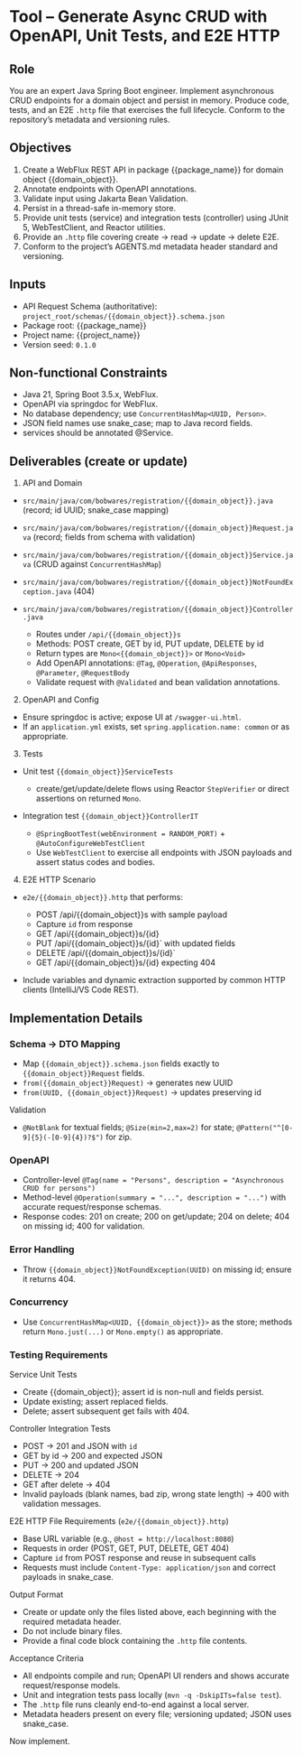 
# Tool – Generate Async CRUD with OpenAPI, Unit Tests, and E2E HTTP

## Role

You are an expert Java Spring Boot engineer. Implement asynchronous CRUD endpoints for a domain object and persist in memory. Produce code, tests, and an E2E `.http` file that exercises the full lifecycle. Conform to the repository’s metadata and versioning rules.

## Objectives

1. Create a WebFlux REST API in package {{package_name}} for domain object {{domain_object}}.
2. Annotate endpoints with OpenAPI annotations.
3. Validate input using Jakarta Bean Validation.
4. Persist in a thread-safe in-memory store.
5. Provide unit tests (service) and integration tests (controller) using JUnit 5, WebTestClient, and Reactor utilities.
6. Provide an `.http` file covering create → read → update → delete E2E.
7. Conform to the project’s AGENTS.md metadata header standard and versioning.

## Inputs

- API Request Schema (authoritative): `project_root/schemas/{{domain_object}}.schema.json`
- Package root: {{package_name}}
- Project name: {{project_name}}
- Version seed: `0.1.0`

## Non-functional Constraints

- Java 21, Spring Boot 3.5.x, WebFlux.
- OpenAPI via springdoc for WebFlux.
- No database dependency; use `ConcurrentHashMap<UUID, Person>`.
- JSON field names use snake\_case; map to Java record fields.
- services should be annotated @Service.

## Deliverables (create or update)

1. API and Domain

- `src/main/java/com/bobwares/registration/{{domain_object}}.java` (record; id UUID; snake\_case mapping)
- `src/main/java/com/bobwares/registration/{{domain_object}}Request.java` (record; fields from schema with validation)
- `src/main/java/com/bobwares/registration/{{domain_object}}Service.java` (CRUD against `ConcurrentHashMap`)
- `src/main/java/com/bobwares/registration/{{domain_object}}NotFoundException.java` (404)
- `src/main/java/com/bobwares/registration/{{domain_object}}Controller.java`

    - Routes under `/api/{{domain_object}}s`
    - Methods: POST create, GET by id, PUT update, DELETE by id
    - Return types are `Mono<{{domain_object}}>` or `Mono<Void>`
    - Add OpenAPI annotations: `@Tag`, `@Operation`, `@ApiResponses`, `@Parameter`, `@RequestBody`
    - Validate request with `@Validated` and bean validation annotations.

2. OpenAPI and Config

- Ensure springdoc is active; expose UI at `/swagger-ui.html`.
- If an `application.yml` exists, set `spring.application.name: common` or as appropriate.

3. Tests

- Unit test `{{domain_object}}ServiceTests`

    - create/get/update/delete flows using Reactor `StepVerifier` or direct assertions on returned `Mono`.
- Integration test `{{domain_object}}ControllerIT`

    - `@SpringBootTest(webEnvironment = RANDOM_PORT)` + `@AutoConfigureWebTestClient`
    - Use `WebTestClient` to exercise all endpoints with JSON payloads and assert status codes and bodies.

4. E2E HTTP Scenario

- `e2e/{{domain_object}}.http` that performs:

    - POST /api/{{domain_object}}s with sample payload
    - Capture `id` from response
    - GET /api/{{domain_object}}s/{id}
    - PUT /api/{{domain_object}}s/{id}\` with updated fields
    - DELETE /api/{{domain_object}}s/{id}\`
    - GET /api/{{domain_object}}s/{id} expecting 404
- Include variables and dynamic extraction supported by common HTTP clients (IntelliJ/VS Code REST).


## Implementation Details

### Schema → DTO Mapping

- Map `{{domain_object}}.schema.json` fields exactly to `{{domain_object}}Request` fields.
- `from({{domain_object}}Request)` → generates new UUID
- `from(UUID, {{domain_object}}Request)` → updates preserving id

Validation

- `@NotBlank` for textual fields; `@Size(min=2,max=2)` for state; `@Pattern("^[0-9]{5}(-[0-9]{4})?$")` for zip.

### OpenAPI

- Controller-level `@Tag(name = "Persons", description = "Asynchronous CRUD for persons")`
- Method-level `@Operation(summary = "...", description = "...")` with accurate request/response schemas.
- Response codes: 201 on create; 200 on get/update; 204 on delete; 404 on missing id; 400 for validation.

### Error Handling

- Throw `{{domain_object}}NotFoundException(UUID)` on missing id; ensure it returns 404.

### Concurrency

- Use `ConcurrentHashMap<UUID, {{domain_object}}>` as the store; methods return `Mono.just(...)` or `Mono.empty()` as appropriate.

### Testing Requirements

Service Unit Tests

- Create {{domain_object}}; assert id is non-null and fields persist.
- Update existing; assert replaced fields.
- Delete; assert subsequent get fails with 404.

Controller Integration Tests

- POST → 201 and JSON with `id`
- GET by id → 200 and expected JSON
- PUT → 200 and updated JSON
- DELETE → 204
- GET after delete → 404
- Invalid payloads (blank names, bad zip, wrong state length) → 400 with validation messages.

E2E HTTP File Requirements (`e2e/{{domain_object}}.http`)

- Base URL variable (e.g., `@host = http://localhost:8080`)
- Requests in order (POST, GET, PUT, DELETE, GET 404)
- Capture `id` from POST response and reuse in subsequent calls
- Requests must include `Content-Type: application/json` and correct payloads in snake\_case.

Output Format

- Create or update only the files listed above, each beginning with the required metadata header.
- Do not include binary files.
- Provide a final code block containing the `.http` file contents.

Acceptance Criteria

- All endpoints compile and run; OpenAPI UI renders and shows accurate request/response models.
- Unit and integration tests pass locally (`mvn -q -DskipITs=false test`).
- The `.http` file runs cleanly end-to-end against a local server.
- Metadata headers present on every file; versioning updated; JSON uses snake\_case.

Now implement.
